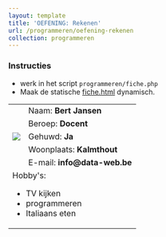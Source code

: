 ```yaml
---
layout: template
title: 'OEFENING: Rekenen'
url: /programmeren/oefening-rekenen
collection: programmeren
---
```

<div class="highlight">
    <h3>Instructies</h3>
    <ul>
        <li>werk in het script <code>programmeren/fiche.php</code></li>
        <li>Maak de statische <a target="_blank" href="fiche.html">fiche.html</a> dynamisch.</li>
    </ul>
</div>

<div class="shadow result">
    <table>
    <tr>
        <td rowspan="5"><img src="https://monstar-lab.com/global/wp-content/uploads/sites/11/2019/04/male-placeholder-image-300x300.jpeg" /></td>
        <td>Naam: <strong>Bert Jansen</strong></td>
    </tr>
    <tr>
        <td>Beroep: <strong>Docent</strong></td>
    </tr>
    <tr>
        <td>Gehuwd: <strong>Ja</strong></td>
    </tr>
    <tr>
        <td>Woonplaats: <strong>Kalmthout</strong></td>
    </tr>
    <tr>
        <td>E-mail: <strong>info@data-web.be</strong></td>
    </tr>
    <tr>
    <td colspan="2">Hobby's:
        <ul>
            <li>TV kijken</li>
            <li>programmeren</li>
            <li>Italiaans eten</li>
        </ul>
    </td>
    </tr>
    </table>
</div>